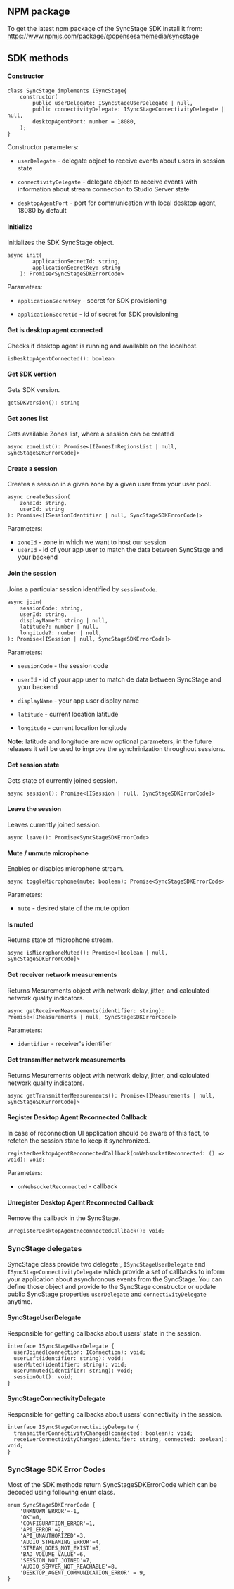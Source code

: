 ## NPM package

To get the latest npm package of the SyncStage SDK install it from: https://www.npmjs.com/package/@opensesamemedia/syncstage

## SDK methods

#### Constructor 
```
class SyncStage implements ISyncStage{
    constructor(
        public userDelegate: ISyncStageUserDelegate | null,
        public connectivityDelegate: ISyncStageConnectivityDelegate | null,
        desktopAgentPort: number = 18080,
    );
}
```

Constructor parameters:

* `userDelegate` - delegate object to receive events about users in session state

* `connectivityDelegate` - delegate object to receive events with information about stream connection to Studio Server state

* `desktopAgentPort` - port for communication with local desktop agent, 18080 by default

#### Initialize

Initializes the SDK SyncStage object.

```
async init(
        applicationSecretId: string,
        applicationSecretKey: string
    ): Promise<SyncStageSDKErrorCode>
```

Parameters:

* `applicationSecretKey` - secret for SDK provisioning

* `applicationSecretId` - id of secret for SDK provisioning

#### Get is desktop agent connected

Checks if desktop agent is running and available on the localhost.

```
isDesktopAgentConnected(): boolean
```


#### Get SDK version

Gets SDK version.

```
getSDKVersion(): string
```


#### Get zones list

Gets available Zones list, where a session can be created

```
async zoneList(): Promise<[IZonesInRegionsList | null, SyncStageSDKErrorCode]>
```

#### Create a session

Creates a session in a given zone by a given user from your user pool.

```
async createSession(
    zoneId: string,
    userId: string
): Promise<[ISessionIdentifier | null, SyncStageSDKErrorCode]>
```

Parameters:

* `zoneId` - zone in which we want to host our session
* `userId` - id of your app user to match the data between SyncStage and your backend

#### Join the session

Joins a particular session identified by `sessionCode`.

```
async join(
    sessionCode: string,
    userId: string,
    displayName?: string | null,
    latitude?: number | null,
    longitude?: number | null,
): Promise<[ISession | null, SyncStageSDKErrorCode]>
```

Parameters:

* `sessionCode` - the session code

* `userId` - id of your app user to match de data between SyncStage and your backend

* `displayName` - your app user display name

* `latitude` - current location latitude

* `longitude` - current location longitude

__Note:__ latitude and longitude are now optional parameters, in the future releases it will be used to improve the synchrinization throughout sessions.

#### Get session state

Gets state of currently joined session.

```
async session(): Promise<[ISession | null, SyncStageSDKErrorCode]> 
```


#### Leave the session

Leaves currently joined session.

```
async leave(): Promise<SyncStageSDKErrorCode> 
```

#### Mute / unmute microphone

Enables or disables microphone stream.

```
async toggleMicrophone(mute: boolean): Promise<SyncStageSDKErrorCode>
```

Parameters:

* `mute` - desired state of the mute option

#### Is muted

Returns state of microphone stream.

```
async isMicrophoneMuted(): Promise<[boolean | null, SyncStageSDKErrorCode]>
```

#### Get receiver network measurements
Returns Mesurements object with network delay, jitter, and calculated network quality indicators.

```
async getReceiverMeasurements(identifier: string): Promise<[IMeasurements | null, SyncStageSDKErrorCode]>
```

Parameters:

* `identifier` - receiver's identifier


#### Get transmitter network measurements
Returns Mesurements object with network delay, jitter, and calculated network quality indicators.

```
async getTransmitterMeasurements(): Promise<[IMeasurements | null, SyncStageSDKErrorCode]>
```


#### Register Desktop Agent Reconnected Callback
In case of reconnection UI application should be aware of this fact, to refetch the session state to keep it synchronized.

```
registerDesktopAgentReconnectedCallback(onWebsocketReconnected: () => void): void;
```

Parameters:

* `onWebsocketReconnected` - callback


#### Unregister Desktop Agent Reconnected Callback
Remove the callback in the SyncStage.

```
unregisterDesktopAgentReconnectedCallback(): void;
```

### SyncStage delegates
SyncStage class provide two delegate:, `ISyncStageUserDelegate` and `ISyncStageConnectivityDelegate` which provide a set of callbacks to inform your application about asynchronous events from the SyncStage. You can define those object and provide to the SyncStage constructor or update public SyncStage properties `userDelegate` and `connectivityDelegate` anytime.

#### SyncStageUserDelegate
Responsible for getting callbacks about users' state in the session.

```
interface ISyncStageUserDelegate {
  userJoined(connection: IConnection): void;
  userLeft(identifier: string): void;
  userMuted(identifier: string): void;
  userUnmuted(identifier: string): void;
  sessionOut(): void;
}

```

#### SyncStageConnectivityDelegate
Responsible for getting callbacks about users' connectivity in the session.

```
interface ISyncStageConnectivityDelegate {
  transmitterConnectivityChanged(connected: boolean): void;
  receiverConnectivityChanged(identifier: string, connected: boolean): void;
}
```

### SyncStage SDK Error Codes

Most of the SDK methods return SyncStageSDKErrorCode which can be decoded using following enum class.

```
enum SyncStageSDKErrorCode {
    'UNKNOWN_ERROR'=-1, 
    'OK'=0,
    'CONFIGURATION_ERROR'=1,
    'API_ERROR'=2,
    'API_UNAUTHORIZED'=3,
    'AUDIO_STREAMING_ERROR'=4,
    'STREAM_DOES_NOT_EXIST'=5, 
    'BAD_VOLUME_VALUE'=6,
    'SESSION_NOT_JOINED'=7,
    'AUDIO_SERVER_NOT_REACHABLE'=8,
    'DESKTOP_AGENT_COMMUNICATION_ERROR' = 9,
}
```
